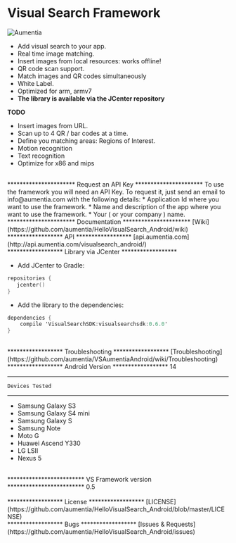 Visual Search Framework
=======================

<p align="left" >
  <img src="http://www.aumentia.com/images/sdks/visualsdkandroid.jpg" alt="Aumentia" title="Aumentia">
</p>

* Add visual search to your app.
* Real time image matching.
* Insert images from local resources: works offline!
* QR code scan support.
* Match images and QR codes simultaneously
* White Label.
* Optimized for arm, armv7
* <b> The library is available via the JCenter repository </b>

<b> TODO </b>
* Insert images from URL.
* Scan up to 4 QR / bar codes at a time.
* Define you matching areas: Regions of Interest.
* Motion recognition
* Text recognition
* Optimize for x86 and mips

<br>
**********************
    Request an API Key
**********************
To use the framework you will need an API Key. To request it, just send an email to info@aumentia.com with the following details:
* Application Id where you want to use the framework.
* Name and description of the app where you want to use the framework.
* Your ( or your company ) name.

<br>
**********************
    Documentation
**********************
[Wiki](https://github.com/aumentia/HelloVisualSearch_Android/wiki)


<br>
******************
    API
******************
[api.aumentia.com](http://api.aumentia.com/visualsearch_android/)

<br>
******************
    Library via JCenter
******************

* Add JCenter to Gradle:
```objective-c
repositories {  
   jcenter()  
}
```

* Add the library to the dependencies:

```objective-c
dependencies {
    compile 'VisualSearchSDK:visualsearchsdk:0.6.0'
}
```

<br>
******************
    Troubleshooting
******************
[Troubleshooting](https://github.com/aumentia/VSAumentiaAndroid/wiki/Troubleshooting)


<br>
******************
   Android Version
******************
14

******************
    Devices Tested
******************
* Samsung Galaxy S3
* Samsung Galaxy S4 mini
* Samsung Galaxy S
* Samsung Note
* Moto G
* Huawei Ascend Y330
* LG LSII
* Nexus 5

<br>
*************************
     VS Framework version
*************************
0.5

<br>
 
 <br>
******************
    License
******************
[LICENSE](https://github.com/aumentia/HelloVisualSearch_Android/blob/master/LICENSE)

<br>
******************
    Bugs
******************
[Issues & Requests](https://github.com/aumentia/HelloVisualSearch_Android/issues)
